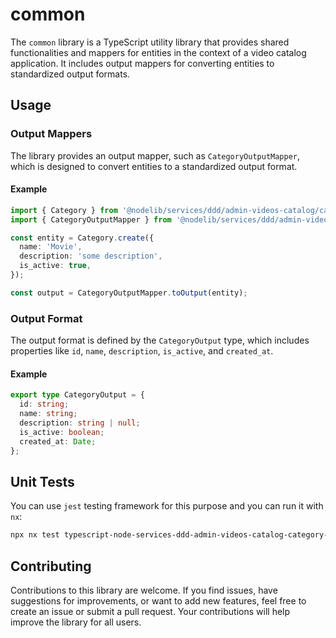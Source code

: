# common

The `common` library is a TypeScript utility library that provides shared functionalities and mappers for entities in the context of a video catalog application. It includes output mappers for converting entities to standardized output formats.

## Usage

### Output Mappers

The library provides an output mapper, such as `CategoryOutputMapper`, which is designed to convert entities to a standardized output format.

#### Example

```typescript
import { Category } from '@nodelib/services/ddd/admin-videos-catalog/category/entity';
import { CategoryOutputMapper } from '@nodelib/services/ddd/admin-videos-catalog/category/application/use-cases/common';

const entity = Category.create({
  name: 'Movie',
  description: 'some description',
  is_active: true,
});

const output = CategoryOutputMapper.toOutput(entity);
```

### Output Format

The output format is defined by the `CategoryOutput` type, which includes properties like `id`, `name`, `description`, `is_active`, and `created_at`.

#### Example

```typescript
export type CategoryOutput = {
  id: string;
  name: string;
  description: string | null;
  is_active: boolean;
  created_at: Date;
};
```

## Unit Tests

You can use `jest` testing framework for this purpose and you can run it with `nx`:

```sh
npx nx test typescript-node-services-ddd-admin-videos-catalog-category-application-use-cases-common
```

## Contributing

Contributions to this library are welcome. If you find issues, have suggestions for improvements, or want to add new features, feel free to create an issue or submit a pull request. Your contributions will help improve the library for all users.

